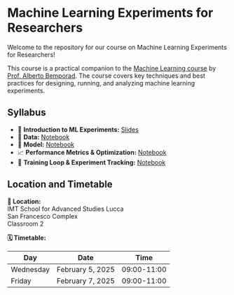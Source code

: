 # Machine Learning Experiments for Researchers

Welcome to the repository for our course on Machine Learning Experiments 
for Researchers!

This course is a practical companion to the 
[Machine Learning course](https://cse.lab.imtlucca.it/~bemporad/ml.html) 
by [Prof. Alberto Bemporad](https://cse.lab.imtlucca.it/~bemporad/).
The course covers key techniques and best practices for designing, 
running, and analyzing machine learning experiments.


## Syllabus
- 📖 **Introduction to ML Experiments:** [Slides](slides/mle4r-winter25.pdf)
- 💾 **Data:** [Notebook](notebooks/1_data.ipynb)
- 🤖 **Model:** [Notebook](notebooks/2_model.ipynb)
- 📈 **Performance Metrics & Optimization:** [Notebook](notebooks/3_optimizer_and_loss.ipynb)
- 🔄 **Training Loop & Experiment Tracking:** [Notebook](notebooks/4_training_loop.ipynb)


## Location and Timetable
**📍 Location:**  
IMT School for Advanced Studies Lucca  
San Francesco Complex  
Classroom 2  

**🗓 Timetable:**

| Day       | Date             | Time       |
|-----------|------------------|------------|
| Wednesday | February 5, 2025 | 09:00-11:00|
| Friday    | February 7, 2025 | 09:00-11:00|
